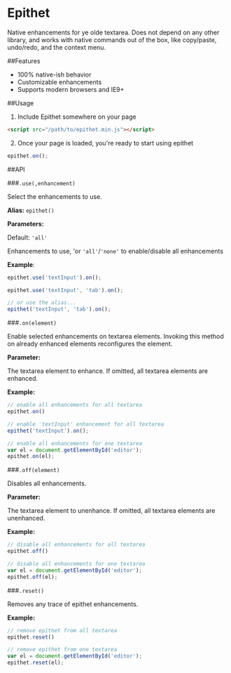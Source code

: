 Epithet
=======

Native enhancements for ye olde textarea. Does not depend on any other library, and works with native commands out of the box, like copy/paste, undo/redo, and the context menu.


##Features

* 100% native-ish behavior
* Customizable enhancements
* Supports modern browsers and IE9+

##Usage

1. Include Epithet somewhere on your page

  ```html
  <script src="/path/to/epithet.min.js"></script>
  ```

2. Once your page is loaded, you're ready to start using epithet

  ```js
  epithet.on();
  ```

##API

###`.use(,enhancement)`

Select the enhancements to use.

**Alias:** `epithet()`


**Parameters:**

Default: `'all'`

Enhancements to use, 'or `'all'`/`'none'` to enable/disable all enhancements


**Example**:

```js
epithet.use('textInput').on();

epithet.use('textInput', 'tab').on();

// or use the alias...
epithet('textInput', 'tab').on();
```


###`.on(element)`

Enable selected enhancements on textarea elements. Invoking this method on already enhanced elements reconfigures the element.

**Parameter:**

The textarea element to enhance. If omitted, all textarea elements are enhanced.

**Example:**

```js
// enable all enhancements for all textarea
epithet.on()

// enable 'textInput' enhancement for all textarea
epithet('textInput').on();

// enable all enhancements for one textarea
var el = document.getElementById('editor');
epithet.on(el);
```


###`.off(element)`

Disables all enhancements.

**Parameter:**

The textarea element to unenhance. If omitted, all textarea elements are unenhanced.

**Example:**

```js
// disable all enhancements for all textarea
epithet.off()

// disable all enhancements for one textarea
var el = document.getElementById('editor');
epithet.off(el);
```


###`.reset()`

Removes any trace of epithet enhancements.

**Example:**

```js
// remove epithet from all textarea
epithet.reset()

// remove epithet from one textarea
var el = document.getElementById('editor');
epithet.reset(el);
```






